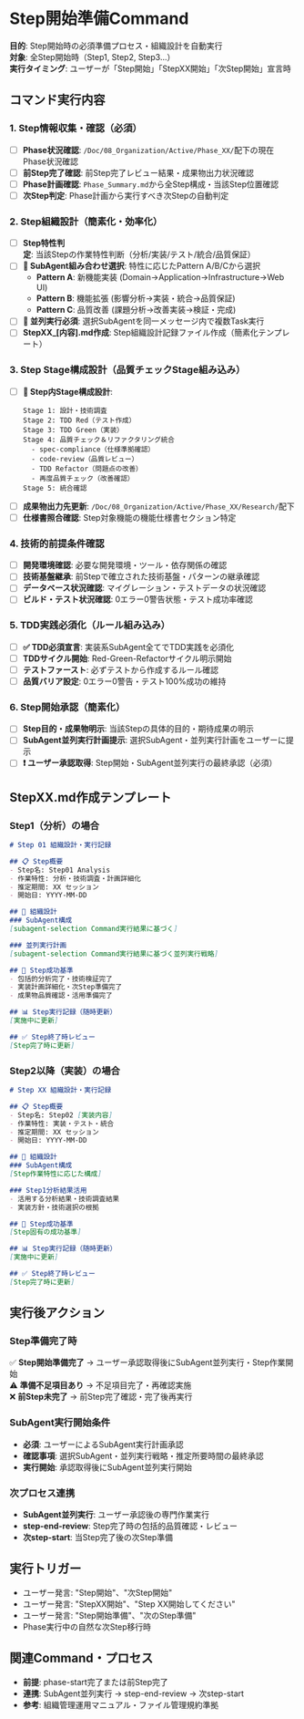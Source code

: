 # Step開始準備Command

**目的**: Step開始時の必須準備プロセス・組織設計を自動実行  
**対象**: 全Step開始時（Step1, Step2, Step3...）  
**実行タイミング**: ユーザーが「Step開始」「StepXX開始」「次Step開始」宣言時

## コマンド実行内容

### 1. Step情報収集・確認（必須）
- [ ] **Phase状況確認**: `/Doc/08_Organization/Active/Phase_XX/`配下の現在Phase状況確認
- [ ] **前Step完了確認**: 前Step完了レビュー結果・成果物出力状況確認
- [ ] **Phase計画確認**: `Phase_Summary.md`から全Step構成・当該Step位置確認
- [ ] **次Step判定**: Phase計画から実行すべき次Stepの自動判定

### 2. Step組織設計（簡素化・効率化）
- [ ] **Step特性判定**: 当該Stepの作業特性判断（分析/実装/テスト/統合/品質保証）
- [ ] **🎯 SubAgent組み合わせ選択**: 特性に応じたPattern A/B/Cから選択
  - **Pattern A**: 新機能実装 (Domain→Application→Infrastructure→Web UI)
  - **Pattern B**: 機能拡張 (影響分析→実装・統合→品質保証)
  - **Pattern C**: 品質改善 (課題分析→改善実装→検証・完成)
- [ ] **🚀 並列実行必須**: 選択SubAgentを同一メッセージ内で複数Task実行
- [ ] **StepXX_[内容].md作成**: Step組織設計記録ファイル作成（簡素化テンプレート）

### 3. Step Stage構成設計（品質チェックStage組み込み）
- [ ] **🎯 Step内Stage構成設計**:
  ```
  Stage 1: 設計・技術調査
  Stage 2: TDD Red（テスト作成）
  Stage 3: TDD Green（実装）
  Stage 4: 品質チェック＆リファクタリング統合
    - spec-compliance（仕様準拠確認）
    - code-review（品質レビュー）
    - TDD Refactor（問題点の改善）
    - 再度品質チェック（改善確認）
  Stage 5: 統合確認
  ```
- [ ] **成果物出力先更新**: `/Doc/08_Organization/Active/Phase_XX/Research/`配下
- [ ] **仕様書照合確認**: Step対象機能の機能仕様書セクション特定

### 4. 技術的前提条件確認
- [ ] **開発環境確認**: 必要な開発環境・ツール・依存関係の確認
- [ ] **技術基盤継承**: 前Stepで確立された技術基盤・パターンの継承確認
- [ ] **データベース状況確認**: マイグレーション・テストデータの状況確認
- [ ] **ビルド・テスト状況確認**: 0エラー0警告状態・テスト成功率確認

### 5. TDD実践必須化（ルール組み込み）
- [ ] **✅ TDD必須宣言**: 実装系SubAgent全てでTDD実践を必須化
- [ ] **TDDサイクル開始**: Red-Green-Refactorサイクル明示開始
- [ ] **テストファースト**: 必ずテストから作成するルール確認
- [ ] **品質バリア設定**: 0エラー0警告・テスト100%成功の維持

### 6. Step開始承認（簡素化）
- [ ] **Step目的・成果物明示**: 当該Stepの具体的目的・期待成果の明示
- [ ] **SubAgent並列実行計画提示**: 選択SubAgent・並列実行計画をユーザーに提示
- [ ] **❗ ユーザー承認取得**: Step開始・SubAgent並列実行の最終承認（必須）

## StepXX.md作成テンプレート

### Step1（分析）の場合
```markdown
# Step 01 組織設計・実行記録

## 📋 Step概要
- Step名: Step01 Analysis
- 作業特性: 分析・技術調査・計画詳細化
- 推定期間: XX セッション
- 開始日: YYYY-MM-DD

## 🏢 組織設計
### SubAgent構成
[subagent-selection Command実行結果に基づく]

### 並列実行計画
[subagent-selection Command実行結果に基づく並列実行戦略]

## 🎯 Step成功基準
- 包括的分析完了・技術検証完了
- 実装計画詳細化・次Step準備完了
- 成果物品質確認・活用準備完了

## 📊 Step実行記録（随時更新）
[実施中に更新]

## ✅ Step終了時レビュー
[Step完了時に更新]
```

### Step2以降（実装）の場合
```markdown
# Step XX 組織設計・実行記録

## 📋 Step概要
- Step名: Step02 [実装内容]
- 作業特性: 実装・テスト・統合
- 推定期間: XX セッション
- 開始日: YYYY-MM-DD

## 🏢 組織設計
### SubAgent構成
[Step作業特性に応じた構成]

### Step1分析結果活用
- 活用する分析結果・技術調査結果
- 実装方針・技術選択の根拠

## 🎯 Step成功基準
[Step固有の成功基準]

## 📊 Step実行記録（随時更新）
[実施中に更新]

## ✅ Step終了時レビュー
[Step完了時に更新]
```

## 実行後アクション

### Step準備完了時
✅ **Step開始準備完了** → ユーザー承認取得後にSubAgent並列実行・Step作業開始  
⚠️ **準備不足項目あり** → 不足項目完了・再確認実施  
❌ **前Step未完了** → 前Step完了確認・完了後再実行

### SubAgent実行開始条件
- **必須**: ユーザーによるSubAgent実行計画承認
- **確認事項**: 選択SubAgent・並列実行戦略・推定所要時間の最終承認
- **実行開始**: 承認取得後にSubAgent並列実行開始

### 次プロセス連携
- **SubAgent並列実行**: ユーザー承認後の専門作業実行
- **step-end-review**: Step完了時の包括的品質確認・レビュー
- **次step-start**: 当Step完了後の次Step準備

## 実行トリガー
- ユーザー発言: "Step開始"、"次Step開始"
- ユーザー発言: "StepXX開始"、"Step XX開始してください"
- ユーザー発言: "Step開始準備"、"次のStep準備"
- Phase実行中の自然な次Step移行時

## 関連Command・プロセス
- **前提**: phase-start完了または前Step完了
- **連携**: SubAgent並列実行 → step-end-review → 次step-start
- **参考**: 組織管理運用マニュアル・ファイル管理規約準拠
